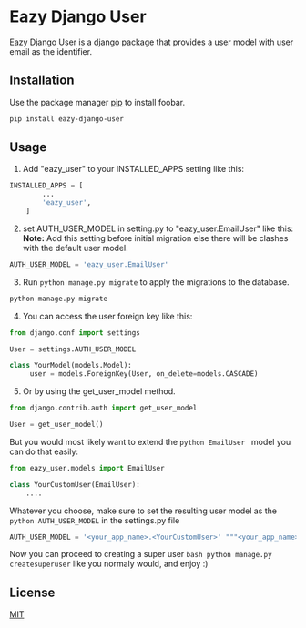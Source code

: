 # Eazy Django User

Eazy Django User is a django package that provides a user model with user email as the identifier.

## Installation

Use the package manager [pip](https://pip.pypa.io/en/stable/) to install foobar.

```bash
pip install eazy-django-user
```

## Usage
1. Add "eazy_user" to your INSTALLED_APPS setting like this:

```python
INSTALLED_APPS = [
        ...
        'eazy_user',
    ]
```
2. set AUTH_USER_MODEL in setting.py to "eazy_user.EmailUser" like this:
**Note:** Add this setting before initial migration else there will be clashes with the default user model.
```python
AUTH_USER_MODEL = 'eazy_user.EmailUser'
```
3. Run ``python manage.py migrate`` to apply the migrations to the database.

```bash
python manage.py migrate
```
4. You can access the user foreign key like this:
```python
from django.conf import settings

User = settings.AUTH_USER_MODEL

class YourModel(models.Model):
     user = models.ForeignKey(User, on_delete=models.CASCADE)
```
5. Or by using the get_user_model method.
```python
from django.contrib.auth import get_user_model

User = get_user_model()
```

But you would most likely want to extend the ```python EmailUser ``` model you can do that easily:

```python
from eazy_user.models import EmailUser

class YourCustomUser(EmailUser):
    ....
```

Whatever you choose, make sure to set the resulting user model as the ```python AUTH_USER_MODEL``` in the settings.py file

```python
AUTH_USER_MODEL = '<your_app_name>.<YourCustomUser>' """<your_app_name> refers to the app that contains your custom user model, while <YourCustomUser> is the custom user model."""
```

Now you can proceed to creating a super user ```bash python manage.py createsuperuser``` like you normaly would, and enjoy :)

## License
[MIT](https://choosealicense.com/licenses/mit/)
